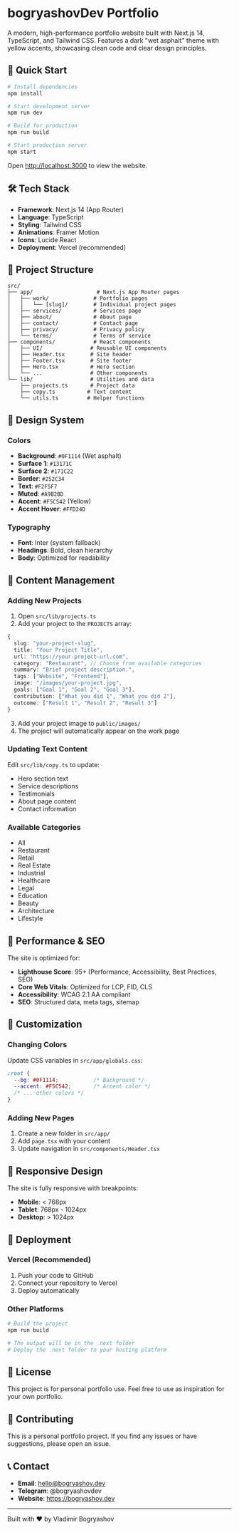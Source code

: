 # bogryashovDev Portfolio

A modern, high-performance portfolio website built with Next.js 14, TypeScript, and Tailwind CSS. Features a dark "wet asphalt" theme with yellow accents, showcasing clean code and clear design principles.

## 🚀 Quick Start

```bash
# Install dependencies
npm install

# Start development server
npm run dev

# Build for production
npm run build

# Start production server
npm start
```

Open [http://localhost:3000](http://localhost:3000) to view the website.

## 🛠️ Tech Stack

- **Framework**: Next.js 14 (App Router)
- **Language**: TypeScript
- **Styling**: Tailwind CSS
- **Animations**: Framer Motion
- **Icons**: Lucide React
- **Deployment**: Vercel (recommended)

## 📁 Project Structure

```
src/
├── app/                    # Next.js App Router pages
│   ├── work/              # Portfolio pages
│   │   └── [slug]/        # Individual project pages
│   ├── services/          # Services page
│   ├── about/             # About page
│   ├── contact/           # Contact page
│   ├── privacy/           # Privacy policy
│   └── terms/             # Terms of service
├── components/            # React components
│   ├── UI/               # Reusable UI components
│   ├── Header.tsx        # Site header
│   ├── Footer.tsx        # Site footer
│   ├── Hero.tsx          # Hero section
│   └── ...               # Other components
└── lib/                  # Utilities and data
    ├── projects.ts       # Project data
    ├── copy.ts          # Text content
    └── utils.ts         # Helper functions
```

## 🎨 Design System

### Colors
- **Background**: `#0F1114` (Wet asphalt)
- **Surface 1**: `#13171C`
- **Surface 2**: `#171C22`
- **Border**: `#252C34`
- **Text**: `#F2F5F7`
- **Muted**: `#A9B2BD`
- **Accent**: `#F5C542` (Yellow)
- **Accent Hover**: `#FFD24D`

### Typography
- **Font**: Inter (system fallback)
- **Headings**: Bold, clean hierarchy
- **Body**: Optimized for readability

## 📝 Content Management

### Adding New Projects

1. Open `src/lib/projects.ts`
2. Add your project to the `PROJECTS` array:

```typescript
{
  slug: "your-project-slug",
  title: "Your Project Title",
  url: "https://your-project-url.com",
  category: "Restaurant", // Choose from available categories
  summary: "Brief project description.",
  tags: ["Website", "Frontend"],
  image: "/images/your-project.jpg",
  goals: ["Goal 1", "Goal 2", "Goal 3"],
  contribution: ["What you did 1", "What you did 2"],
  outcome: ["Result 1", "Result 2", "Result 3"]
}
```

3. Add your project image to `public/images/`
4. The project will automatically appear on the work page

### Updating Text Content

Edit `src/lib/copy.ts` to update:
- Hero section text
- Service descriptions
- Testimonials
- About page content
- Contact information

### Available Categories

- All
- Restaurant
- Retail
- Real Estate
- Industrial
- Healthcare
- Legal
- Education
- Beauty
- Architecture
- Lifestyle

## 🎯 Performance & SEO

The site is optimized for:
- **Lighthouse Score**: 95+ (Performance, Accessibility, Best Practices, SEO)
- **Core Web Vitals**: Optimized for LCP, FID, CLS
- **Accessibility**: WCAG 2.1 AA compliant
- **SEO**: Structured data, meta tags, sitemap

## 🔧 Customization

### Changing Colors

Update CSS variables in `src/app/globals.css`:

```css
:root {
  --bg: #0F1114;           /* Background */
  --accent: #F5C542;       /* Accent color */
  /* ... other colors */
}
```

### Adding New Pages

1. Create a new folder in `src/app/`
2. Add `page.tsx` with your content
3. Update navigation in `src/components/Header.tsx`

## 📱 Responsive Design

The site is fully responsive with breakpoints:
- **Mobile**: < 768px
- **Tablet**: 768px - 1024px
- **Desktop**: > 1024px

## 🚀 Deployment

### Vercel (Recommended)

1. Push your code to GitHub
2. Connect your repository to Vercel
3. Deploy automatically

### Other Platforms

```bash
# Build the project
npm run build

# The output will be in the .next folder
# Deploy the .next folder to your hosting platform
```

## 📄 License

This project is for personal portfolio use. Feel free to use as inspiration for your own portfolio.

## 🤝 Contributing

This is a personal portfolio project. If you find any issues or have suggestions, please open an issue.

## 📞 Contact

- **Email**: hello@bogryashov.dev
- **Telegram**: @bogryashovdev
- **Website**: https://bogryashov.dev

---

Built with ❤️ by Vladimir Bogryashov